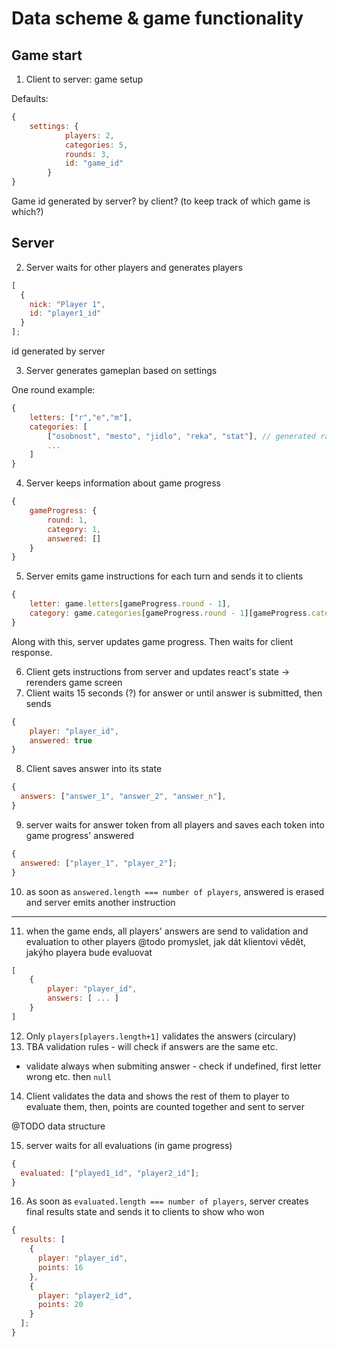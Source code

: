 # Data scheme & game functionality

## Game start

1. Client to server: game setup

Defaults:

```js
{
    settings: {
            players: 2,
            categories: 5,
            rounds: 3,
            id: "game_id"
        }
}
```

Game id generated by server? by client? (to keep track of which game is which?)

## Server

2. Server waits for other players and generates players

```js
[
  {
    nick: "Player 1",
    id: "player1_id"
  }
];
```

id generated by server

3. Server generates gameplan based on settings

One round example:

```js
{
    letters: ["r","e","m"],
    categories: [
        ["osobnost", "mesto", "jidlo", "reka", "stat"], // generated randomly for each round
        ...
    ]
}
```

4. Server keeps information about game progress

```js
{
    gameProgress: {
        round: 1,
        category: 1,
        answered: []
    }
}
```

5. Server emits game instructions for each turn and sends it to clients

```js
{
    letter: game.letters[gameProgress.round - 1],
    category: game.categories[gameProgress.round - 1][gameProgress.category -1]
}
```

Along with this, server updates game progress.
Then waits for client response.

6. Client gets instructions from server and updates react's state -> rerenders game screen
7. Client waits 15 seconds (?) for answer or until answer is submitted, then sends

```js
{
    player: "player_id",
    answered: true
}
```

8. Client saves answer into its state

```js
{
  answers: ["answer_1", "answer_2", "answer_n"],
}
```

9. server waits for answer token from all players and saves each token into game progress' answered

```js
{
  answered: ["player_1", "player_2"];
}
```

10. as soon as `answered.length === number of players`, answered is erased and server emits another instruction

---

11. when the game ends, all players' answers are send to validation and evaluation to other players
    @todo promyslet, jak dát klientovi vědět, jakýho playera bude evaluovat

```js
[
    {
        player: "player_id",
        answers: [ ... ]
    }
]
```

12. Only `players[players.length+1]` validates the answers (circulary)
13. TBA validation rules - will check if answers are the same etc.

- validate always when submiting answer - check if undefined, first letter wrong etc. then `null`

14. Client validates the data and shows the rest of them to player to evaluate them, then, points are counted together and sent to server

@TODO data structure

15. server waits for all evaluations (in game progress)

```js
{
  evaluated: ["played1_id", "player2_id"];
}
```

16. As soon as `evaluated.length === number of players`, server creates final results state and sends it to clients to show who won

```js
{
  results: [
    {
      player: "player_id",
      points: 16
    },
    {
      player: "player2_id",
      points: 20
    }
  ];
}
```
